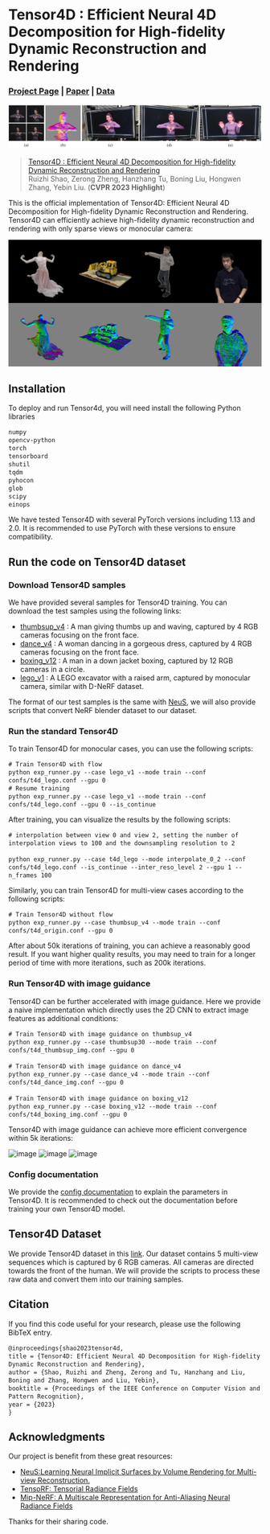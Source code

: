 # Tensor4D : Efficient Neural 4D Decomposition for High-fidelity Dynamic Reconstruction and Rendering
### [Project Page](https://liuyebin.com/tensor4d/tensor4d.html) | [Paper](https://arxiv.org/abs/2211.11610) | [Data]()

![image](assets/teaser.jpg)

> [Tensor4D : Efficient Neural 4D Decomposition for High-fidelity Dynamic Reconstruction and Rendering](https://arxiv.org/pdf/2211.11610.pdf)  
> Ruizhi Shao, Zerong Zheng, Hanzhang Tu, Boning Liu, Hongwen Zhang, Yebin Liu.
> (**CVPR 2023 Highlight**)

This is the official implementation of Tensor4D: Efficient Neural 4D Decomposition for High-fidelity Dynamic Reconstruction and Rendering. Tensor4D can efficiently achieve high-fidelity dynamic reconstruction and rendering with only sparse views or monocular camera:


![image](assets/results.png)



## Installation

To deploy and run Tensor4d, you will need install the following Python libraries

```
numpy
opencv-python
torch
tensorboard
shutil
tqdm
pyhocon
glob
scipy
einops
```

We have tested Tensor4D with several PyTorch versions including 1.13 and 2.0. It is recommended to use PyTorch with these versions to ensure compatibility.

## Run the code on Tensor4D dataset

### Download Tensor4D samples

We have provided several samples for Tensor4D training. You can download the test samples using the following links:

- [thumbsup_v4](https://mailstsinghuaeducn-my.sharepoint.com/:u:/g/personal/shaorz20_mails_tsinghua_edu_cn/EbDH2JH5MplMk7iV4JYdtSUBl88UBBBBu24lUqCJ_65hMQ?e=PEfQSs) : A man giving thumbs up and waving, captured by 4 RGB cameras focusing on the front face.
- [dance_v4](https://mailstsinghuaeducn-my.sharepoint.com/:u:/g/personal/shaorz20_mails_tsinghua_edu_cn/EfpMTnVxCqNKvLR35R3a6TIBQ2i1e0NmsEJys2cCIcsxuA?e=oWpIkA) : A woman dancing in a gorgeous dress, captured by 4 RGB cameras focusing on the front face. 
- [boxing_v12](https://mailstsinghuaeducn-my.sharepoint.com/:u:/g/personal/shaorz20_mails_tsinghua_edu_cn/EcmHCmJ9NehAmtsCuBTcKxYBZSptnNPXuJrhKgCltW7Grw?e=WawpWb) : A man in a down jacket boxing, captured by 12 RGB cameras in a circle.
- [lego_v1](https://mailstsinghuaeducn-my.sharepoint.com/:u:/g/personal/shaorz20_mails_tsinghua_edu_cn/EcX8qOf9ODhGnwh_FcuR-eQBRvLFWdslN57jbKhUdOWObg?e=gkVoIn) : A LEGO excavator with a raised arm, captured by monocular camera, similar with D-NeRF dataset.

The format of our test samples is the same with [NeuS](https://github.com/Totoro97/NeuS), we will also provide scripts that convert NeRF blender dataset to our dataset.

### Run the standard Tensor4D 

To train Tensor4D for monocular cases, you can use the following scripts:

```
# Train Tensor4D with flow
python exp_runner.py --case lego_v1 --mode train --conf confs/t4d_lego.conf --gpu 0    
# Resume training
python exp_runner.py --case lego_v1 --mode train --conf confs/t4d_lego.conf --gpu 0 --is_continue
```

After training, you can visualize the results by the following scripts:

```
# interpolation between view 0 and view 2, setting the number of interpolation views to 100 and the downsampling resolution to 2

python exp_runner.py --case t4d_lego --mode interpolate_0_2 --conf confs/t4d_lego.conf --is_continue --inter_reso_level 2 --gpu 1 --n_frames 100
```

Similarly, you can train Tensor4D for multi-view cases according to the following scripts:

```
# Train Tensor4D without flow
python exp_runner.py --case thumbsup_v4 --mode train --conf confs/t4d_origin.conf --gpu 0
```

After about 50k iterations of training, you can achieve a reasonably good result. If you want higher quality results, you may need to train for a longer period of time with more iterations, such as 200k iterations.

### Run Tensor4D with image guidance

Tensor4D can be further accelerated with image guidance. Here we provide a naive implementation which directly uses the 2D CNN to extract image features as additional conditions:

```
# Train Tensor4D with image guidance on thumbsup_v4
python exp_runner.py --case thumbsup30 --mode train --conf confs/t4d_thumbsup_img.conf --gpu 0

# Train Tensor4D with image guidance on dance_v4
python exp_runner.py --case dance_v4 --mode train --conf confs/t4d_dance_img.conf --gpu 0

# Train Tensor4D with image guidance on boxing_v12
python exp_runner.py --case boxing_v12 --mode train --conf confs/t4d_boxing_img.conf --gpu 0
```

Tensor4D with image guidance can achieve more efficient convergence within 5k iterations:

![image](assets/thumbsup.gif)
![image](assets/dance.gif)
![image](assets/lego.gif)

### Config documentation

We provide the [config documentation](CONFIG.md) to explain the parameters in Tensor4D. It is recommended to check out the documentation before training your own Tensor4D model.

## Tensor4D Dataset

We provide Tensor4D dataset in this [link](). Our dataset contains 5 multi-view sequences which is captured by 6 RGB cameras. All cameras are directed towards the front of the human. We will provide the scripts to process these raw data and convert them into our training samples.

## Citation

If you find this code useful for your research, please use the following BibTeX entry.

```
@inproceedings{shao2023tensor4d,
title = {Tensor4D: Efficient Neural 4D Decomposition for High-fidelity Dynamic Reconstruction and Rendering},
author = {Shao, Ruizhi and Zheng, Zerong and Tu, Hanzhang and Liu, Boning and Zhang, Hongwen and Liu, Yebin},
booktitle = {Proceedings of the IEEE Conference on Computer Vision and Pattern Recognition},
year = {2023}
}
```

## Acknowledgments

Our project is benefit from these great resources:

- [NeuS:Learning Neural Implicit Surfaces by Volume Rendering for Multi-view Reconstruction.](https://github.com/Totoro97/NeuS)
- [TensoRF: Tensorial Radiance Fields](https://github.com/apchenstu/TensoRF)
- [Mip-NeRF: A Multiscale Representation for Anti-Aliasing Neural Radiance Fields](https://github.com/bebeal/mipnerf-pytorch)

Thanks for their sharing code.